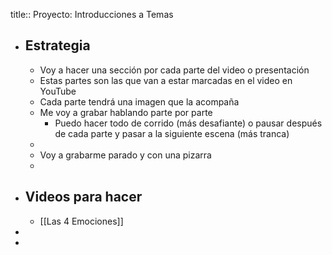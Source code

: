 title:: Proyecto: Introducciones a Temas

- ## Estrategia
	- Voy a hacer una sección por cada parte del video o presentación
	- Estas partes son las que van a estar marcadas en el video en YouTube
	- Cada parte tendrá una imagen que la acompaña
	- Me voy a grabar hablando parte por parte
		- Puedo hacer todo de corrido (más desafiante) o pausar después de cada parte y pasar a la siguiente escena (más tranca)
	-
	- Voy a grabarme parado y con una pizarra
	-
- ## Videos para hacer
	- [[Las 4 Emociones]]
-
-